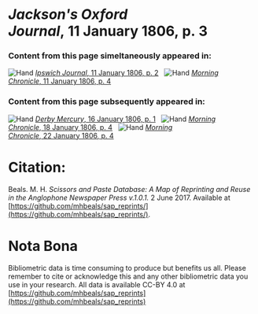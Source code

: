 # *Jackson's Oxford Journal*, 11 January 1806, p. 3  
  
### Content from this page simeltaneously appeared in:  
![Hand](http://scissorsandpaste.net/wp-content/uploads/2017/06/smallhandpointer.png) [*Ipswich Journal*, 11 January 1806, p. 2](https://mhbeals.github.io/sap_html/Ipswich-Journal/Ipswich-Journal-11-January-1806-p-2)  
![Hand](http://scissorsandpaste.net/wp-content/uploads/2017/06/smallhandpointer.png) [*Morning Chronicle*, 11 January 1806, p. 4](https://mhbeals.github.io/sap_html/Morning-Chronicle/Morning-Chronicle-11-January-1806-p-4)  
  
### Content from this page subsequently appeared in:  
![Hand](http://scissorsandpaste.net/wp-content/uploads/2017/06/smallhandpointer.png) [*Derby Mercury*, 16 January 1806, p. 1](https://mhbeals.github.io/sap_html/Derby-Mercury/Derby-Mercury-16-January-1806-p-1)  
![Hand](http://scissorsandpaste.net/wp-content/uploads/2017/06/smallhandpointer.png) [*Morning Chronicle*, 18 January 1806, p. 4](https://mhbeals.github.io/sap_html/Morning-Chronicle/Morning-Chronicle-18-January-1806-p-4)  
![Hand](http://scissorsandpaste.net/wp-content/uploads/2017/06/smallhandpointer.png) [*Morning Chronicle*, 22 January 1806, p. 4](https://mhbeals.github.io/sap_html/Morning-Chronicle/Morning-Chronicle-22-January-1806-p-4)  


# Citation: 

Beals. M. H. *Scissors and Paste Database: A Map of Reprinting and Reuse in the Anglophone Newspaper Press v.1.0.1.* 2 June 2017. Available at [https://github.com/mhbeals/sap_reprints/](https://github.com/mhbeals/sap_reprints/). 

# Nota Bona

Bibliometric data is time consuming to produce but benefits us all. Please remember to cite or acknowledge this and any other bibliometric data you use in your research. All data is available CC-BY 4.0 at [https://github.com/mhbeals/sap_reprints](https://github.com/mhbeals/sap_reprints)